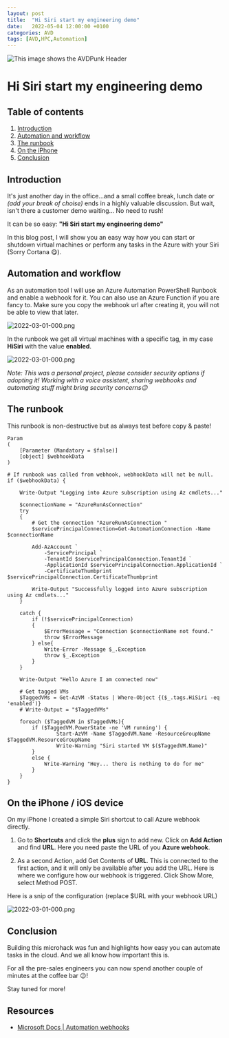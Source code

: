 ```yaml
---
layout: post
title:  "Hi Siri start my engineering demo"
date:   2022-05-04 12:00:00 +0100
categories: AVD
tags: [AVD,HPC,Automation]
---
```


![This image shows the AVDPunk Header](/assets/img/2022-05-01/2022-05-01-000.png)

# Hi Siri start my engineering demo

## Table of contents
1. [Introduction](#Introduction)
2. [Automation and workflow](#Automation-and-workflow)
3. [The runbook](#The-runbook)
4. [On the iPhone](#On-the-iPhone)
5. [Conclusion](#Conclusion)


## Introduction

It's just another day in the office...and a small coffee break, lunch date or *(add your break of choise)* ends in a highly valuable discussion. But wait, isn't there a customer demo waiting... No need to rush!

It can be so easy: **"Hi Siri start my engineering demo"**

In this blog post, I will show you an easy way how you can start or shutdown virtual machines or perform any tasks in the Azure with your Siri (Sorry Cortana 😋).

## Automation and workflow

As an automation tool I will use an Azure Automation PowerShell Runbook and enable a webhook for it. You can also use an Azure Function if you are fancy to. Make sure you copy the webhook url after creating it, you will not be able to view that later.

![2022-03-01-000.png](/assets/img/2022-05-01/2022-05-01-001.png)

In the runbook we get all virtual machines with a specific tag, in my case **HiSiri** with the value **enabled**. 

![2022-03-01-000.png](/assets/img/2022-05-01/2022-05-01-002.png)

*Note: This was a personal project, please consider security options if adopting it! Working with a voice assistent, sharing webhooks and automating stuff might bring security concerns😉*

## The runbook
This runbook is non-destructive but as always test before copy & paste!

```
Param  
(  
    [Parameter (Mandatory = $false)]  
    [object] $webhookData  
)  

# If runbook was called from webhook, webhookData will not be null.
if ($webhookData) { 

    Write-Output "Logging into Azure subscription using Az cmdlets..."
        
    $connectionName = "AzureRunAsConnection"
    try
    {
        # Get the connection "AzureRunAsConnection "
        $servicePrincipalConnection=Get-AutomationConnection -Name $connectionName         

        Add-AzAccount `
            -ServicePrincipal `
            -TenantId $servicePrincipalConnection.TenantId `
            -ApplicationId $servicePrincipalConnection.ApplicationId `
            -CertificateThumbprint $servicePrincipalConnection.CertificateThumbprint 
        
        Write-Output "Successfully logged into Azure subscription using Az cmdlets..."
    }

    catch {
        if (!$servicePrincipalConnection)
        {
            $ErrorMessage = "Connection $connectionName not found."
            throw $ErrorMessage
        } else{
            Write-Error -Message $_.Exception
            throw $_.Exception
        }
    }

    Write-Output "Hello Azure I am connected now"

	# Get tagged VMs
	$TaggedVMs = Get-AzVM -Status | Where-Object {($_.tags.HiSiri -eq 'enabled')}
	# Write-Output = "$TaggedVMs"

	foreach ($TaggedVM in $TaggedVMs){
		if ($TaggedVM.PowerState -ne 'VM running') {
				Start-AzVM -Name $TaggedVM.Name -ResourceGroupName $TaggedVM.ResourceGroupName
				Write-Warning "Siri started VM $($TaggedVM.Name)"
		}
		else {
			Write-Warning "Hey... there is nothing to do for me"
		}
	}
}
```

## On the iPhone / iOS device

On my iPhone I created a simple Siri shortcut to call Azure webhook directly.
1. Go to **Shortcuts** and click the **plus** sign to add new. Click on **Add Action** and find **URL**. Here you need paste the URL of you **Azure webhook**.

2. As a second Action, add Get Contents of **URL**. This is connected to the first action, and it will only be available after you add the URL. Here is where we configure how our webhook is triggered. Click Show More, select Method POST.

Here is a snip of the configuration (replace $URL with your webhook URL)

![2022-03-01-000.png](/assets/img/2022-05-01/2022-05-01-003.png)

## Conclusion

Building this microhack was fun and highlights how easy you can automate tasks in the cloud. And we all know how important this is.

For all the pre-sales engineers you can now spend another couple of minutes at the coffee bar 😉!

Stay tuned for more!

## Resources
- [Microsoft Docs | Automation webhooks](https://docs.microsoft.com/en-us/azure/automation/automation-webhooks)
